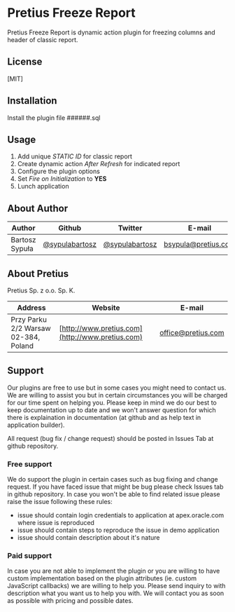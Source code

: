 # Pretius Freeze Report

Pretius Freeze Report is dynamic action plugin for freezing columns and header of classic report.

## License

[MIT]

## Installation

Install the plugin file ######.sql

## Usage

1. Add unique _STATIC ID_ for classic report
1. Create dynamic action _After Refresh_ for indicated report 
1. Configure the plugin options
1. Set _Fire on Initialization_ to __YES__
1. Lunch application




## About Author
Author | Github | Twitter | E-mail
-------|-------|---------|-------
Bartosz Sypuła | [@sypulabartosz](https://github.com/sypulabartosz) | [@sypulabartosz](https://twitter.com/sypulabartosz) | bsypula@pretius.com

## About Pretius
Pretius Sp. z o.o. Sp. K.

Address | Website | E-mail
--------|---------|-------
Przy Parku 2/2 Warsaw 02-384, Poland | [http://www.pretius.com](http://www.pretius.com) | [office@pretius.com](mailto:office@pretius.com)

## Support
Our plugins are free to use but in some cases you might need to contact us. We are willing to assist you but in certain circumstances you will be charged for our time spent on helping you. Please keep in mind we do our best to keep documentation up to date and we won't answer question for which there is explaination in documentation (at github and as help text in application builder).

All request (bug fix / change request) should be posted in Issues Tab at github repository.

### Free support
We do support the plugin in certain cases such as bug fixing and change request. If you have faced issue that might be bug please check Issues tab in github repository. In case you won't be able to find related issue please raise the issue following these rules:

* issue should contain login credentials to application at apex.oracle.com where issue is reproduced
* issue should contain steps to reproduce the issue in demo application
* issue should contain description about it's nature

### Paid support
In case you are not able to implement the plugin or you are willing to have custom implementation based on the plugin attributes (ie. custom JavaScript callbacks) we are willing to help you. Please send inquiry to <email> with description what you want us to help you with. We will contact you as soon as possible with pricing and possible dates.
